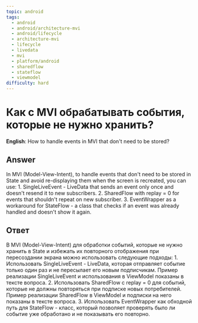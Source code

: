 ```yaml
---
topic: android
tags:
  - android
  - android/architecture-mvi
  - android/lifecycle
  - architecture-mvi
  - lifecycle
  - livedata
  - mvi
  - platform/android
  - sharedflow
  - stateflow
  - viewmodel
difficulty: hard
---
```


# Как с MVI обрабатывать события, которые не нужно хранить?

**English**: How to handle events in MVI that don't need to be stored?

## Answer

In MVI (Model-View-Intent), to handle events that don't need to be stored in State and avoid re-displaying them when the screen is recreated, you can use: 1. SingleLiveEvent - LiveData that sends an event only once and doesn't resend it to new subscribers. 2. SharedFlow with replay = 0 for events that shouldn't repeat on new subscriber. 3. EventWrapper as a workaround for StateFlow - a class that checks if an event was already handled and doesn't show it again.

## Ответ

В MVI (Model-View-Intent) для обработки событий, которые не нужно хранить в State и избежать их повторного отображения при пересоздании экрана можно использовать следующие подходы: 1. Использовать SingleLiveEvent - LiveData, которая отправляет событие только один раз и не пересылает его новым подписчикам. Пример реализации SingleLiveEvent и использования в ViewModel показаны в тексте вопроса. 2. Использовать SharedFlow с replay = 0 для событий, которые не должны повторяться при подписке новых потребителей. Пример реализации SharedFlow в ViewModel и подписки на него показаны в тексте вопроса. 3. Использовать EventWrapper как обходной путь для StateFlow - класс, который позволяет проверять было ли событие уже обработано и не показывать его повторно.

